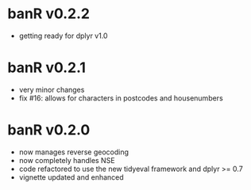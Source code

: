 # banR v0.2.2
- getting ready for dplyr v1.0

# banR v0.2.1
- very minor changes 
- fix #16: allows for characters in postcodes and housenumbers

# banR v0.2.0

- now manages reverse geocoding
- now completely handles NSE 
- code refactored to use the new tidyeval framework and dplyr >= 0.7
- vignette updated and enhanced